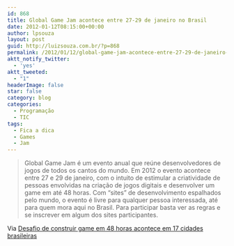 ```yaml
---
id: 868
title: Global Game Jam acontece entre 27-29 de janeiro no Brasil
date: 2012-01-12T08:15:00+00:00
author: lpsouza
layout: post
guid: http://luizsouza.com.br/?p=868
permalink: /2012/01/12/global-game-jam-acontece-entre-27-29-de-janeiro-no-brasil/
aktt_notify_twitter:
  - 'yes'
aktt_tweeted:
  - "1"
headerImage: false
star: false
category: blog
categories:
  - Programação
  - TIC
tags:
  - Fica a dica
  - Games
  - Jam
---
```

> Global Game Jam é um evento anual que reúne desenvolvedores de jogos de todos os cantos do mundo. Em 2012 o evento acontece entre 27 e 29 de janeiro, com o intuito de estimular a criatividade de pessoas envolvidas na criação de jogos digitais e desenvolver um game em até 48 horas. Com “sites” de desenvolvimento espalhados pelo mundo, o evento é livre para qualquer pessoa interessada, até para quem mora aqui no Brasil. Para participar basta ver as regras e se inscrever em algum dos sites participantes.

Via [Desafio de construir game em 48 horas acontece em 17 cidades brasileiras](http://tecnoblog.net/88014/desafio-global-game-jam-2012/)
